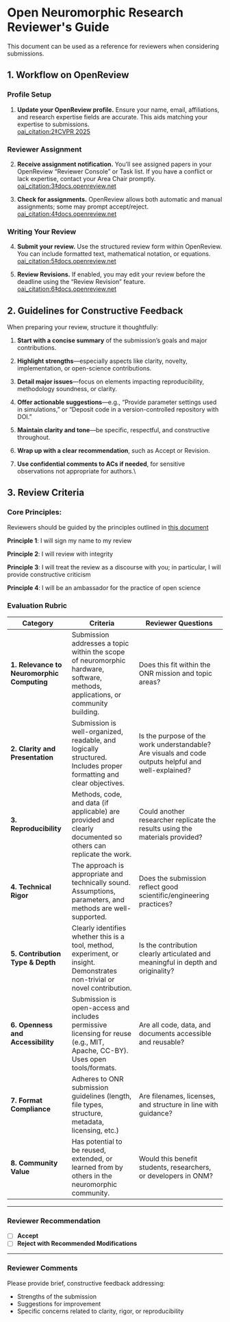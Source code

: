 # Open Neuromorphic Research Reviewer's Guide
This document can be used as a reference for reviewers when considering submissions.

## 1. Workflow on OpenReview

###  Profile Setup
1. **Update your OpenReview profile.** Ensure your name, email, affiliations, and research expertise fields are accurate. This aids matching your expertise to submissions.  
    [oai_citation:2‡CVPR 2025](https://cvpr.thecvf.com/Conferences/2025/CompleteYourORProfile?utm_source=chatgpt.com)

###  Reviewer Assignment
2. **Receive assignment notification.** You’ll see assigned papers in your OpenReview “Reviewer Console” or Task list. If you have a conflict or lack expertise, contact your Area Chair promptly.  
    [oai_citation:3‡docs.openreview.net](https://docs.openreview.net/getting-started/frequently-asked-questions/will-reviewers-be-notified-of-their-assignments?utm_source=chatgpt.com)

3. **Check for assignments.** OpenReview allows both automatic and manual assignments; some may prompt accept/reject.  
    [oai_citation:4‡docs.openreview.net](https://docs.openreview.net/how-to-guides/paper-matching-and-assignment/how-to-do-automatic-assignments?utm_source=chatgpt.com)

###  Writing Your Review
4. **Submit your review.** Use the structured review form within OpenReview. You can include formatted text, mathematical notation, or equations.  
    [oai_citation:5‡docs.openreview.net](https://docs.openreview.net/how-to-guides/submissions-comments-reviews-and-decisions?utm_source=chatgpt.com)

5. **Review Revisions.** If enabled, you may edit your review before the deadline using the “Review Revision” feature.  
    [oai_citation:6‡docs.openreview.net](https://docs.openreview.net/how-to-guides/submissions-comments-reviews-and-decisions?utm_source=chatgpt.com)

## 2. Guidelines for Constructive Feedback

When preparing your review, structure it thoughtfully:

1. **Start with a concise summary** of the submission’s goals and major contributions.

2. **Highlight strengths**—especially aspects like clarity, novelty, implementation, or open-science contributions.

3. **Detail major issues**—focus on elements impacting reproducibility, methodology soundness, or clarity.

4. **Offer actionable suggestions**—e.g., “Provide parameter settings used in simulations,” or “Deposit code in a version-controlled repository with DOI.”

5. **Maintain clarity and tone**—be specific, respectful, and constructive throughout.  

6. **Wrap up with a clear recommendation**, such as Accept or Revision.

7. **Use confidential comments to ACs if needed**, for sensitive observations not appropriate for authors.\

## 3. Review Criteria
### Core Principles:
Reviewers should be guided by the principles outlined in [this document](https://pmc.ncbi.nlm.nih.gov/articles/PMC4304228)

**Principle 1**: I will sign my name to my review

**Principle 2**: I will review with integrity

**Principle 3**: I will treat the review as a discourse with you; in particular, I will provide constructive criticism

**Principle 4**: I will be an ambassador for the practice of open science


### Evaluation Rubric

| **Category** | **Criteria** | **Reviewer Questions** |
|--------------|-------------|---------------------|
| **1. Relevance to Neuromorphic Computing** | Submission addresses a topic within the scope of neuromorphic hardware, software, methods, applications, or community building. | Does this fit within the ONR mission and topic areas? |
| **2. Clarity and Presentation** | Submission is well-organized, readable, and logically structured. Includes proper formatting and clear objectives. | Is the purpose of the work understandable? Are visuals and code outputs helpful and well-explained? |
| **3. Reproducibility** | Methods, code, and data (if applicable) are provided and clearly documented so others can replicate the work. | Could another researcher replicate the results using the materials provided? |
| **4. Technical Rigor** | The approach is appropriate and technically sound. Assumptions, parameters, and methods are well-supported. | Does the submission reflect good scientific/engineering practices? |
| **5. Contribution Type & Depth** | Clearly identifies whether this is a tool, method, experiment, or insight. Demonstrates non-trivial or novel contribution. | Is the contribution clearly articulated and meaningful in depth and originality? |
| **6. Openness and Accessibility** | Submission is open-access and includes permissive licensing for reuse (e.g., MIT, Apache, CC-BY). Uses open tools/formats. | Are all code, data, and documents accessible and reusable? |
| **7. Format Compliance** | Adheres to ONR submission guidelines (length, file types, structure, metadata, licensing, etc.) | Are filenames, licenses, and structure in line with guidance? |
| **8. Community Value** | Has potential to be reused, extended, or learned from by others in the neuromorphic community. | Would this benefit students, researchers, or developers in ONM? |

---


### Reviewer Recommendation

- [ ] **Accept**
- [ ] **Reject with Recommended Modifications**

---

### Reviewer Comments

Please provide brief, constructive feedback addressing:
- Strengths of the submission
- Suggestions for improvement
- Specific concerns related to clarity, rigor, or reproducibility


